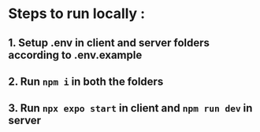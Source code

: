 # Steps to run locally : 

## 1. Setup .env in client and server folders according to .env.example

## 2. Run <code>npm i</code> in both the folders

## 3. Run <code>npx expo start</code> in client and <code>npm run dev</code> in server
